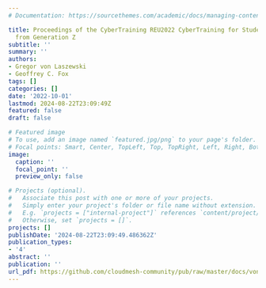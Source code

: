 ```yaml
---
# Documentation: https://sourcethemes.com/academic/docs/managing-content/

title: Proceedings of the CyberTraining REU2022 CyberTraining for Students and Technologies
  from Generation Z
subtitle: ''
summary: ''
authors:
- Gregor von Laszewski
- Geoffrey C. Fox
tags: []
categories: []
date: '2022-10-01'
lastmod: 2024-08-22T23:09:49Z
featured: false
draft: false

# Featured image
# To use, add an image named `featured.jpg/png` to your page's folder.
# Focal points: Smart, Center, TopLeft, Top, TopRight, Left, Right, BottomLeft, Bottom, BottomRight.
image:
  caption: ''
  focal_point: ''
  preview_only: false

# Projects (optional).
#   Associate this post with one or more of your projects.
#   Simply enter your project's folder or file name without extension.
#   E.g. `projects = ["internal-project"]` references `content/project/deep-learning/index.md`.
#   Otherwise, set `projects = []`.
projects: []
publishDate: '2024-08-22T23:09:49.486362Z'
publication_types:
- '4'
abstract: ''
publication: ''
url_pdf: https://github.com/cloudmesh-community/pub/raw/master/docs/vonLaszewski-reu2022.pdf
---
```

